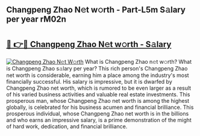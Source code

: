 ## Changpeng Zhao N𝚎t w𝚘rth - Part-L5m S𝚊lary per year rM02n

# <h2><a href="http://gc44vou.nevu.top/?p=Changpeng+Zhao">🔗 👉🔴 Changpeng Zhao N𝚎t w𝚘rth - S𝚊lary</a></h2>

[![Changpeng Zhao N𝚎t W𝚘rth](https://i.imgur.com/Oavwk0R.jpeg)](http://gc44vou.nevu.top/?p=Changpeng+Zhao)
What is Changpeng Zhao n𝚎t w𝚘rth? What is Changpeng Zhao s𝚊lary per year?
This rich person's Changpeng Zhao net worth is considerable, earning him a place among the industry's most financially successful. His salary is impressive, but it is dwarfed by Changpeng Zhao net worth, which is rumored to be even larger as a result of his varied business activities and valuable real estate investments. This prosperous man, whose Changpeng Zhao net worth is among the highest globally, is celebrated for his business acumen and financial brilliance. This prosperous individual, whose Changpeng Zhao net worth is in the billions and who earns an impressive salary, is a prime demonstration of the might of hard work, dedication, and financial brilliance.
